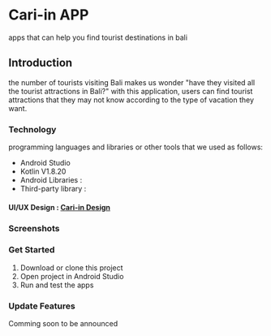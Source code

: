 # Cari-in APP
apps that can help you find tourist destinations in bali

## Introduction
the number of tourists visiting Bali makes us wonder "have they visited all the tourist attractions in Bali?" with this application, users can find tourist attractions that they may not know according to the type of vacation they want.

### Technology
programming languages and libraries or other tools that we used as follows:
- Android Studio
- Kotlin V1.8.20
- Android Libraries :
- Third-party library :

#### UI/UX Design : [Cari-in Design](https://www.figma.com/file/wV42XxMfAt3PBUQa5QngTu/Untitled?type=design&node-id=0%3A1&t=eIcBUTgWlhboTnN5-1)

### Screenshots

### Get Started
1. Download or clone this project
2. Open project in Android Studio
3. Run and test the apps

### Update Features
Comming soon to be announced
